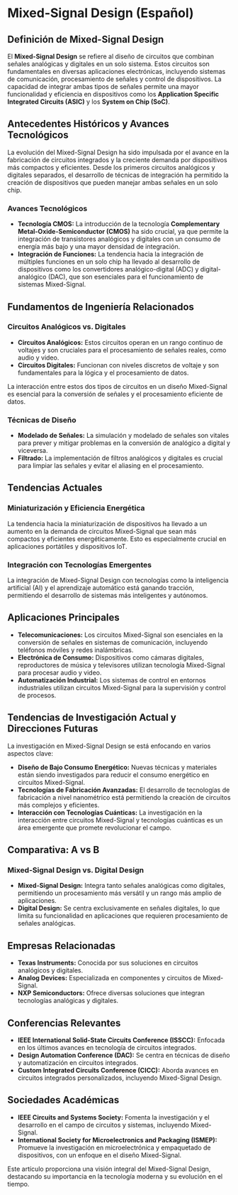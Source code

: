 # Mixed-Signal Design (Español)

## Definición de Mixed-Signal Design

El **Mixed-Signal Design** se refiere al diseño de circuitos que combinan señales analógicas y digitales en un solo sistema. Estos circuitos son fundamentales en diversas aplicaciones electrónicas, incluyendo sistemas de comunicación, procesamiento de señales y control de dispositivos. La capacidad de integrar ambas tipos de señales permite una mayor funcionalidad y eficiencia en dispositivos como los **Application Specific Integrated Circuits (ASIC)** y los **System on Chip (SoC)**.

## Antecedentes Históricos y Avances Tecnológicos

La evolución del Mixed-Signal Design ha sido impulsada por el avance en la fabricación de circuitos integrados y la creciente demanda por dispositivos más compactos y eficientes. Desde los primeros circuitos analógicos y digitales separados, el desarrollo de técnicas de integración ha permitido la creación de dispositivos que pueden manejar ambas señales en un solo chip.

### Avances Tecnológicos
- **Tecnología CMOS:** La introducción de la tecnología **Complementary Metal-Oxide-Semiconductor (CMOS)** ha sido crucial, ya que permite la integración de transistores analógicos y digitales con un consumo de energía más bajo y una mayor densidad de integración.
- **Integración de Funciones:** La tendencia hacia la integración de múltiples funciones en un solo chip ha llevado al desarrollo de dispositivos como los convertidores analógico-digital (ADC) y digital-analógico (DAC), que son esenciales para el funcionamiento de sistemas Mixed-Signal.

## Fundamentos de Ingeniería Relacionados

### Circuitos Analógicos vs. Digitales
- **Circuitos Analógicos:** Estos circuitos operan en un rango continuo de voltajes y son cruciales para el procesamiento de señales reales, como audio y video.
- **Circuitos Digitales:** Funcionan con niveles discretos de voltaje y son fundamentales para la lógica y el procesamiento de datos.

La interacción entre estos dos tipos de circuitos en un diseño Mixed-Signal es esencial para la conversión de señales y el procesamiento eficiente de datos.

### Técnicas de Diseño
- **Modelado de Señales:** La simulación y modelado de señales son vitales para prever y mitigar problemas en la conversión de analógico a digital y viceversa.
- **Filtrado:** La implementación de filtros analógicos y digitales es crucial para limpiar las señales y evitar el aliasing en el procesamiento.

## Tendencias Actuales

### Miniaturización y Eficiencia Energética
La tendencia hacia la miniaturización de dispositivos ha llevado a un aumento en la demanda de circuitos Mixed-Signal que sean más compactos y eficientes energéticamente. Esto es especialmente crucial en aplicaciones portátiles y dispositivos IoT.

### Integración con Tecnologías Emergentes
La integración de Mixed-Signal Design con tecnologías como la inteligencia artificial (AI) y el aprendizaje automático está ganando tracción, permitiendo el desarrollo de sistemas más inteligentes y autónomos.

## Aplicaciones Principales

- **Telecomunicaciones:** Los circuitos Mixed-Signal son esenciales en la conversión de señales en sistemas de comunicación, incluyendo teléfonos móviles y redes inalámbricas.
- **Electrónica de Consumo:** Dispositivos como cámaras digitales, reproductores de música y televisores utilizan tecnología Mixed-Signal para procesar audio y video.
- **Automatización Industrial:** Los sistemas de control en entornos industriales utilizan circuitos Mixed-Signal para la supervisión y control de procesos.

## Tendencias de Investigación Actual y Direcciones Futuras

La investigación en Mixed-Signal Design se está enfocando en varios aspectos clave:

- **Diseño de Bajo Consumo Energético:** Nuevas técnicas y materiales están siendo investigados para reducir el consumo energético en circuitos Mixed-Signal.
- **Tecnologías de Fabricación Avanzadas:** El desarrollo de tecnologías de fabricación a nivel nanométrico está permitiendo la creación de circuitos más complejos y eficientes.
- **Interacción con Tecnologías Cuánticas:** La investigación en la interacción entre circuitos Mixed-Signal y tecnologías cuánticas es un área emergente que promete revolucionar el campo.

## Comparativa: A vs B

### Mixed-Signal Design vs. Digital Design
- **Mixed-Signal Design:** Integra tanto señales analógicas como digitales, permitiendo un procesamiento más versátil y un rango más amplio de aplicaciones.
- **Digital Design:** Se centra exclusivamente en señales digitales, lo que limita su funcionalidad en aplicaciones que requieren procesamiento de señales analógicas.

## Empresas Relacionadas

- **Texas Instruments:** Conocida por sus soluciones en circuitos analógicos y digitales.
- **Analog Devices:** Especializada en componentes y circuitos de Mixed-Signal.
- **NXP Semiconductors:** Ofrece diversas soluciones que integran tecnologías analógicas y digitales.

## Conferencias Relevantes

- **IEEE International Solid-State Circuits Conference (ISSCC):** Enfocada en los últimos avances en tecnología de circuitos integrados.
- **Design Automation Conference (DAC):** Se centra en técnicas de diseño y automatización en circuitos integrados.
- **Custom Integrated Circuits Conference (CICC):** Aborda avances en circuitos integrados personalizados, incluyendo Mixed-Signal Design.

## Sociedades Académicas

- **IEEE Circuits and Systems Society:** Fomenta la investigación y el desarrollo en el campo de circuitos y sistemas, incluyendo Mixed-Signal.
- **International Society for Microelectronics and Packaging (ISMEP):** Promueve la investigación en microelectrónica y empaquetado de dispositivos, con un enfoque en el diseño Mixed-Signal.

Este artículo proporciona una visión integral del Mixed-Signal Design, destacando su importancia en la tecnología moderna y su evolución en el tiempo.